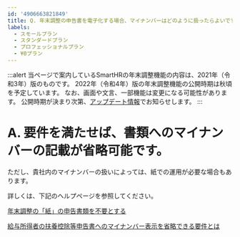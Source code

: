 ```yaml
---
id: '4906663821849'
title: Q. 年末調整の申告書を電子化する場合、マイナンバーはどのように扱ったらよいですか？
labels:
  - スモールプラン
  - スタンダードプラン
  - プロフェッショナルプラン
  - ¥0プラン
---
```

:::alert
当ページで案内しているSmartHRの年末調整機能の内容は、2021年（令和3年）版のものです。
2022年（令和4年）版の年末調整機能の公開時期は秋頃を予定しています。
なお、画面や文言、一部機能は変更になる可能性があります。
公開時期が決まり次第、[アップデート情報](https://smarthr.jp/update)でお知らせします。
:::

# A. 要件を満たせば、書類へのマイナンバーの記載が省略可能です。

ただし、貴社内のマイナンバーの扱いによっては、紙での運用が必要な場合もあります。

詳しくは、下記のヘルプページを参照してください。

[年末調整の「紙」の申告書類を不要とする](https://knowledge.smarthr.jp/hc/ja/articles/360034870894)

[給与所得者の扶養控除等申告書へのマイナンバー表示を省略できる要件とは](https://knowledge.smarthr.jp/hc/ja/articles/360026263873)
